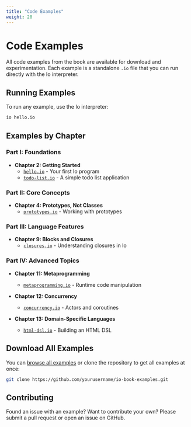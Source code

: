 ```yaml
---
title: "Code Examples"
weight: 20
---
```


# Code Examples

All code examples from the book are available for download and experimentation. Each example is a standalone `.io` file that you can run directly with the Io interpreter.

## Running Examples

To run any example, use the Io interpreter:

```bash
io hello.io
```

## Examples by Chapter

### Part I: Foundations

- **Chapter 2: Getting Started**
  - [`hello.io`](/examples/chapter-02/hello.io) - Your first Io program
  - [`todo-list.io`](/examples/chapter-02/todo-list.io) - A simple todo list application

### Part II: Core Concepts

- **Chapter 4: Prototypes, Not Classes**
  - [`prototypes.io`](/examples/chapter-04/prototypes.io) - Working with prototypes

### Part III: Language Features

- **Chapter 9: Blocks and Closures**
  - [`closures.io`](/examples/chapter-09/closures.io) - Understanding closures in Io

### Part IV: Advanced Topics

- **Chapter 11: Metaprogramming**
  - [`metaprogramming.io`](/examples/chapter-11/metaprogramming.io) - Runtime code manipulation

- **Chapter 12: Concurrency**
  - [`concurrency.io`](/examples/chapter-12/concurrency.io) - Actors and coroutines

- **Chapter 13: Domain-Specific Languages**
  - [`html-dsl.io`](/examples/chapter-13/html-dsl.io) - Building an HTML DSL

## Download All Examples

You can [browse all examples](/examples/) or clone the repository to get all examples at once:

```bash
git clone https://github.com/yourusername/io-book-examples.git
```

## Contributing

Found an issue with an example? Want to contribute your own? Please submit a pull request or open an issue on GitHub.